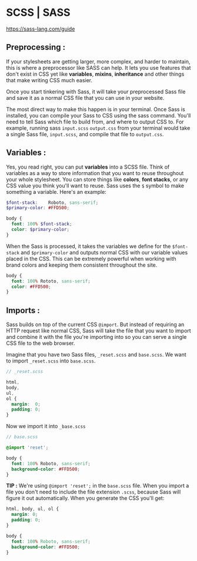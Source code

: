 # SCSS | SASS

https://sass-lang.com/guide

## Preprocessing :

If your stylesheets are getting larger, more complex, and harder to maintain, this is where a preprocessor like SASS can help. It lets you use features that don't exist in CSS yet like **variables**, **mixins**, **inheritance** and other things that make writing CSS much easier.

Once you start tinkering with Sass, it will take your preprocessed Sass file and save it as a normal CSS file that you can use in your website.

The most direct way to make this happen is in your terminal. Once Sass is installed, you can compile your Sass to CSS using the sass command. You'll need to tell Sass which file to build from, and where to output CSS to. For example, running sass ```input.scss``` ```output.css``` from your terminal would take a single Sass file, ```input.scss```, and compile that file to ```output.css```.

## Variables :

Yes, you read right, you can put **variables** into a SCSS file.
Think of variables as a way to store information that you want to reuse throughout your whole stylesheet. You can store things like **colors**, **font stacks**, or any CSS value you think you'll want to reuse. Sass uses the ```$``` symbol to make something a variable. Here's an example:

```SCSS
$font-stack:    Roboto, sans-serif;
$primary-color: #FFD500;

body {
  font: 100% $font-stack;
  color: $primary-color;
}
```
When the Sass is processed, it takes the variables we define for the ```$font-stack``` and ```$primary-color``` and outputs normal CSS with our variable values placed in the CSS. This can be extremely powerful when working with brand colors and keeping them consistent throughout the site.

```SCSS
body {
  font: 100% Rototo, sans-serif;
  color: #FFD500;
}
```

## Imports :

Sass builds on top of the current CSS ```@import```. But instead of requiring an HTTP request like normal CSS, Sass will take the file that you want to import and combine it with the file you're importing into so you can serve a single CSS file to the web browser.

Imagine that you have two Sass files, ```_reset.scss``` and ```base.scss```. We want to import ```_reset.scss``` into ```base.scss```.

```SCSS
// _reset.scss

html,
body,
ul,
ol {
  margin:  0;
  padding: 0;
}
```

Now we import it into ```_base.scss```

```SCSS
// base.scss

@import 'reset';

body {
  font: 100% Roboto, sans-serif;
  background-color: #FFD500;
}
```

**TIP :** We're using ```@import 'reset';``` in the ```base.scss``` file. When you import a file you don't need to include the file extension ```.scss```, because Sass will figure it out automatically. When you generate the CSS you'll get:

```css
html, body, ul, ol {
  margin: 0;
  padding: 0;
}

body {
  font: 100% Roboto, sans-serif;
  background-color: #FFD500;
}
```
